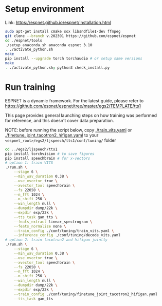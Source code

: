 # Setup environment
Link: https://espnet.github.io/espnet/installation.html

```sh
sudo apt-get install cmake sox libsndfile1-dev ffmpeg
git clone --branch v.202301 https://github.com/espnet/espnet
cd ./espnet/tools
./setup_anaconda.sh anaconda espnet 3.10
. ./activate_python.sh
make
pip install --upgrade torch torchaudio # or setup same versions
make
. ./activate_python.sh; python3 check_install.py
```

# Run training

ESPNET is a dynamic framework. For the latest guide, please refer to https://github.com/espnet/espnet/tree/master/egs2/TEMPLATE/tts1

This page provides general launching steps on how training was performed for reference, and this doesn't cover data preparation.

NOTE: before running the script below, copy [./train_vits.yaml](./train_vits.yaml) or [./finetune_joint_tacotron2_hifigan.yaml](./finetune_joint_tacotron2_hifigan.yaml) to your `<espnet_root>/egs2/ljspeech/tts1/conf/tuning/` folder


```sh
cd ../egs2/ljspeech/tts1
pip install torchvision # to save figures
pip install speechbrain # for x-vectors
# option 1: train VITS
./run.sh \
    --stage 6 \
    --min_wav_duration 0.38 \
    --use_xvector true \
    --xvector_tool speechbrain \
    --fs 22050 \
    --n_fft 1024 \
    --n_shift 256 \
    --win_length null \
    --dumpdir dump/22k \
    --expdir exp/22k \
    --tts_task gan_tts \
    --feats_extract linear_spectrogram \
    --feats_normalize none \
    --train_config ./conf/tuning/train_vits.yaml \
    --inference_config ./conf/tuning/decode_vits.yaml
# option 2: train tacotron2 and hifigan jointly
./run.sh \
    --stage 6 \
    --min_wav_duration 0.38 \
    --use_xvector true \
    --xvector_tool speechbrain \
    --fs 22050 \
    --n_fft 1024 \
    --n_shift 256 \
    --win_length null \
    --dumpdir dump/22k \
    --expdir exp/22k \
    --train_config ./conf/tuning/finetune_joint_tacotron2_hifigan.yaml \
    --tts_task gan_tts

```


